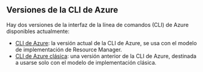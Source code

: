 ## <a name="versions-of-the-azure-cli"></a>Versiones de la CLI de Azure

Hay dos versiones de la interfaz de la línea de comandos (CLI) de Azure disponibles actualmente:

* [CLI de Azure](../articles/storage/common/storage-azure-cli.md): la versión actual de la CLI de Azure, se usa con el modelo de implementación de Resource Manager.
* [CLI de Azure clásica](../articles/storage/common/storage-azure-cli-nodejs.md): una versión anterior de la CLI de Azure, destinada a usarse solo con el modelo de implementación clásica.
